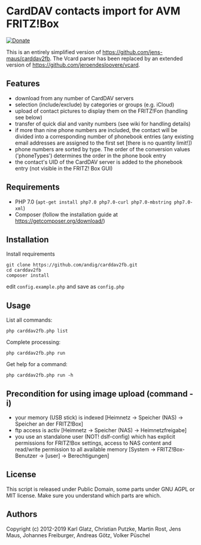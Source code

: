 # CardDAV contacts import for AVM FRITZ!Box
[![Donate](https://img.shields.io/badge/Donate-PayPal-green.svg)](https://www.paypal.com/cgi-bin/webscr?cmd=_s-xclick&hosted_button_id=BB3W3WH7GVSNW)

This is an entirely simplified version of https://github.com/jens-maus/carddav2fb. The Vcard parser has been replaced by an extended version of https://github.com/jeroendesloovere/vcard.

## Features

  * download from any number of CardDAV servers
  * selection (include/exclude) by categories or groups (e.g. iCloud)
  * upload of contact pictures to display them on the FRITZ!Fon (handling see below)
  * transfer of quick dial and vanity numbers (see wiki for handling details)
  * if more than nine phone numbers are included, the contact will be divided into a corresponding number of phonebook entries (any existing email addresses are assigned to the first set [there is no quantity limit!])
  * phone numbers are sorted by type. The order of the conversion values ('phoneTypes') determines the order in the phone book entry
  * the contact's UID of the CardDAV server is added to the phonebook entry (not visible in the FRITZ! Box GUI)

## Requirements

  * PHP 7.0 (`apt-get install php7.0 php7.0-curl php7.0-mbstring php7.0-xml`)
  * Composer (follow the installation guide at https://getcomposer.org/download/)

## Installation

Install requirements

    git clone https://github.com/andig/carddav2fb.git
    cd carddav2fb
    composer install

edit `config.example.php` and save as `config.php`

## Usage

List all commands:

    php carddav2fb.php list

Complete processing:

    php carddav2fb.php run

Get help for a command:

    php carddav2fb.php run -h

## Precondition for using image upload (command -i)

  * your memory (USB stick) is indexed [Heimnetz -> Speicher (NAS) -> Speicher an der FRITZ!Box]
  * ftp access is activ [Heimnetz -> Speicher (NAS) -> Heimnetzfreigabe]
  * you use an standalone user (NOT! dslf-config) which has explicit permissions for FRITZ!Box settings, access to NAS content and read/write permission to all available memory [System -> FRITZ!Box-Benutzer -> [user] -> Berechtigungen]

## License
This script is released under Public Domain, some parts under GNU AGPL or MIT license. Make sure you understand which parts are which.

## Authors
Copyright (c) 2012-2019 Karl Glatz, Christian Putzke, Martin Rost, Jens Maus, Johannes Freiburger, Andreas Götz, Volker Püschel
